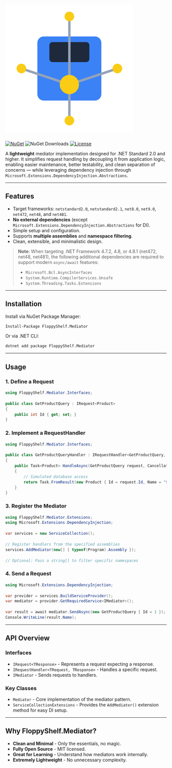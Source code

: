 ﻿# ![FloppyShelf.Mediator](./logos/logo.png)

[![NuGet](https://img.shields.io/nuget/v/FloppyShelf.Mediator.svg?style=flat-square)](https://www.nuget.org/packages/FloppyShelf.Mediator/)
![NuGet Downloads](https://img.shields.io/nuget/dt/FloppyShelf.Mediator?style=flat-square)
[![License](https://img.shields.io/github/license/FloppyShelf/FloppyShelf.Mediator.svg?style=flat-square)](LICENSE)

A **lightweight** mediator implementation designed for .NET Standard 2.0 and higher. It simplifies request handling by decoupling it from application logic, enabling easier maintenance, better testability, and clean separation of concerns — while leveraging dependency injection through `Microsoft.Extensions.DependencyInjection.Abstractions`.

---

## Features
- Target frameworks: `netstandard2.0`, `netstandard2.1`, `net8.0`, `net9.0`, `net472`, `net48`, and `net481`.
- **No external dependencies** (except `Microsoft.Extensions.DependencyInjection.Abstractions` for DI).
- Simple setup and configuration.
- Supports **multiple assemblies** and **namespace filtering**.
- Clean, extensible, and minimalistic design.

> **Note**: When targeting .NET Framework 4.7.2, 4.8, or 4.8.1 (net472, net48, net481), the following additional dependencies are required to support modern `async/await` features:
> - `Microsoft.Bcl.AsyncInterfaces`
> - `System.Runtime.CompilerServices.Unsafe`
> - `System.Threading.Tasks.Extensions`

---

## Installation

Install via NuGet Package Manager:

```bash
Install-Package FloppyShelf.Mediator
```

Or via .NET CLI:

```bash
dotnet add package FloppyShelf.Mediator
```

---

## Usage

### 1. Define a Request

```csharp
using FloppyShelf.Mediator.Interfaces;

public class GetProductQuery : IRequest<Product>
{
    public int Id { get; set; }
}
```

### 2. Implement a RequestHandler

```csharp
using FloppyShelf.Mediator.Interfaces;

public class GetProductQueryHandler : IRequestHandler<GetProductQuery, Product>
{
    public Task<Product> HandleAsync(GetProductQuery request, CancellationToken cancellationToken)
    {
        // Simulated database access
        return Task.FromResult(new Product { Id = request.Id, Name = "Sample Product" });
    }
}
```

### 3. Register the Mediator

```csharp
using FloppyShelf.Mediator.Extensions;
using Microsoft.Extensions.DependencyInjection;

var services = new ServiceCollection();

// Register handlers from the specified assemblies
services.AddMediator(new[] { typeof(Program).Assembly });

// Optional: Pass a string[] to filter specific namespaces
```

### 4. Send a Request

```csharp
using Microsoft.Extensions.DependencyInjection;

var provider = services.BuildServiceProvider();
var mediator = provider.GetRequiredService<IMediator>();

var result = await mediator.SendAsync(new GetProductQuery { Id = 1 });
Console.WriteLine(result.Name);
```

---

## API Overview

### Interfaces

- `IRequest<TResponse>` - Represents a request expecting a response.
- `IRequestHandler<TRequest, TResponse>` - Handles a specific request.
- `IMediator` - Sends requests to handlers.

### Key Classes

- `Mediator` -  Core implementation of the mediator pattern.
- `ServiceCollectionExtensions` - Provides the `AddMediator()` extension method for easy DI setup.

---

## Why FloppyShelf.Mediator?

- **Clean and Minimal** - Only the essentials, no magic.
- **Fully Open Source** - MIT licensed.
- **Great for Learning** - Understand how mediators work internally.
- **Extremely Lightweight** - No unnecessary complexity.
